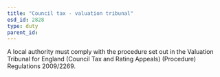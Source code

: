 ```yaml
---
title: "Council tax - valuation tribunal"
esd_id: 2828
type: duty
parent_id:  
---
```


A local authority must comply with the procedure set out in the Valuation Tribunal for England (Council Tax and Rating Appeals) (Procedure) Regulations 2009/2269.

